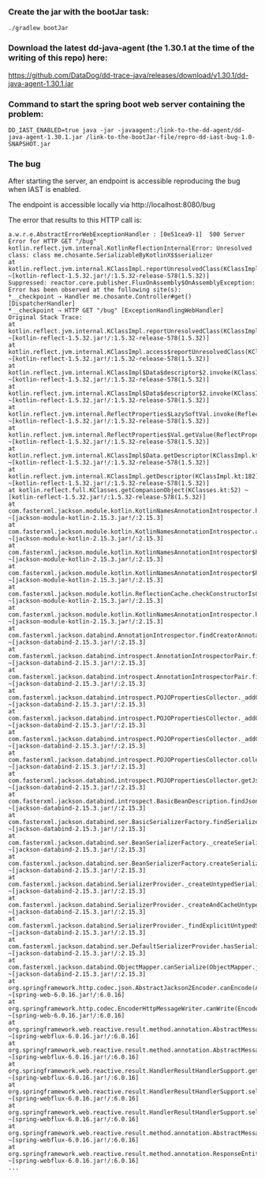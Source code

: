 ### Create the jar with the bootJar task:

```
./gradlew bootJar
```

### Download the latest dd-java-agent (the 1.30.1 at the time of the writing of this repo) here:
https://github.com/DataDog/dd-trace-java/releases/download/v1.30.1/dd-java-agent-1.30.1.jar

### Command to start the spring boot web server containing the problem:

```DD_IAST_ENABLED=true java -jar -javaagent:/link-to-the-dd-agent/dd-java-agent-1.30.1.jar /link-to-the-bootJar-file/repro-dd-iast-bug-1.0-SNAPSHOT.jar```

### The bug

After starting the server, an endpoint is accessible reproducing the bug when IAST is enabled. 

The endpoint is accessible locally via http://localhost:8080/bug

The error that results to this HTTP call is: 

```
a.w.r.e.AbstractErrorWebExceptionHandler : [0e51cea9-1]  500 Server Error for HTTP GET "/bug"
kotlin.reflect.jvm.internal.KotlinReflectionInternalError: Unresolved class: class me.chosante.SerializableByKotlinX$$serializer
at kotlin.reflect.jvm.internal.KClassImpl.reportUnresolvedClass(KClassImpl.kt:329) ~[kotlin-reflect-1.5.32.jar!/:1.5.32-release-578(1.5.32)]
Suppressed: reactor.core.publisher.FluxOnAssembly$OnAssemblyException:
Error has been observed at the following site(s):
*__checkpoint ⇢ Handler me.chosante.Controller#get() [DispatcherHandler]
*__checkpoint ⇢ HTTP GET "/bug" [ExceptionHandlingWebHandler]
Original Stack Trace:
at kotlin.reflect.jvm.internal.KClassImpl.reportUnresolvedClass(KClassImpl.kt:329) ~[kotlin-reflect-1.5.32.jar!/:1.5.32-release-578(1.5.32)]
at kotlin.reflect.jvm.internal.KClassImpl.access$reportUnresolvedClass(KClassImpl.kt:44) ~[kotlin-reflect-1.5.32.jar!/:1.5.32-release-578(1.5.32)]
at kotlin.reflect.jvm.internal.KClassImpl$Data$descriptor$2.invoke(KClassImpl.kt:56) ~[kotlin-reflect-1.5.32.jar!/:1.5.32-release-578(1.5.32)]
at kotlin.reflect.jvm.internal.KClassImpl$Data$descriptor$2.invoke(KClassImpl.kt:47) ~[kotlin-reflect-1.5.32.jar!/:1.5.32-release-578(1.5.32)]
at kotlin.reflect.jvm.internal.ReflectProperties$LazySoftVal.invoke(ReflectProperties.java:92) ~[kotlin-reflect-1.5.32.jar!/:1.5.32-release-578(1.5.32)]
at kotlin.reflect.jvm.internal.ReflectProperties$Val.getValue(ReflectProperties.java:31) ~[kotlin-reflect-1.5.32.jar!/:1.5.32-release-578(1.5.32)]
at kotlin.reflect.jvm.internal.KClassImpl$Data.getDescriptor(KClassImpl.kt) ~[kotlin-reflect-1.5.32.jar!/:1.5.32-release-578(1.5.32)]
at kotlin.reflect.jvm.internal.KClassImpl.getDescriptor(KClassImpl.kt:182) ~[kotlin-reflect-1.5.32.jar!/:1.5.32-release-578(1.5.32)]
at kotlin.reflect.full.KClasses.getCompanionObject(KClasses.kt:52) ~[kotlin-reflect-1.5.32.jar!/:1.5.32-release-578(1.5.32)]
at com.fasterxml.jackson.module.kotlin.KotlinNamesAnnotationIntrospector.hasCreatorAnnotation(KotlinNamesAnnotationIntrospector.kt:85) ~[jackson-module-kotlin-2.15.3.jar!/:2.15.3]
at com.fasterxml.jackson.module.kotlin.KotlinNamesAnnotationIntrospector.access$hasCreatorAnnotation(KotlinNamesAnnotationIntrospector.kt:30) ~[jackson-module-kotlin-2.15.3.jar!/:2.15.3]
at com.fasterxml.jackson.module.kotlin.KotlinNamesAnnotationIntrospector$hasCreatorAnnotation$2.invoke(KotlinNamesAnnotationIntrospector.kt:97) ~[jackson-module-kotlin-2.15.3.jar!/:2.15.3]
at com.fasterxml.jackson.module.kotlin.KotlinNamesAnnotationIntrospector$hasCreatorAnnotation$2.invoke(KotlinNamesAnnotationIntrospector.kt:97) ~[jackson-module-kotlin-2.15.3.jar!/:2.15.3]
at com.fasterxml.jackson.module.kotlin.ReflectionCache.checkConstructorIsCreatorAnnotated(ReflectionCache.kt:99) ~[jackson-module-kotlin-2.15.3.jar!/:2.15.3]
at com.fasterxml.jackson.module.kotlin.KotlinNamesAnnotationIntrospector.hasCreatorAnnotation(KotlinNamesAnnotationIntrospector.kt:97) ~[jackson-module-kotlin-2.15.3.jar!/:2.15.3]
at com.fasterxml.jackson.databind.AnnotationIntrospector.findCreatorAnnotation(AnnotationIntrospector.java:1413) ~[jackson-databind-2.15.3.jar!/:2.15.3]
at com.fasterxml.jackson.databind.introspect.AnnotationIntrospectorPair.findCreatorAnnotation(AnnotationIntrospectorPair.java:786) ~[jackson-databind-2.15.3.jar!/:2.15.3]
at com.fasterxml.jackson.databind.introspect.AnnotationIntrospectorPair.findCreatorAnnotation(AnnotationIntrospectorPair.java:786) ~[jackson-databind-2.15.3.jar!/:2.15.3]
at com.fasterxml.jackson.databind.introspect.POJOPropertiesCollector._addCreatorParam(POJOPropertiesCollector.java:722) ~[jackson-databind-2.15.3.jar!/:2.15.3]
at com.fasterxml.jackson.databind.introspect.POJOPropertiesCollector._addCreatorParam(POJOPropertiesCollector.java:695) ~[jackson-databind-2.15.3.jar!/:2.15.3]
at com.fasterxml.jackson.databind.introspect.POJOPropertiesCollector._addCreators(POJOPropertiesCollector.java:644) ~[jackson-databind-2.15.3.jar!/:2.15.3]
at com.fasterxml.jackson.databind.introspect.POJOPropertiesCollector.collectAll(POJOPropertiesCollector.java:451) ~[jackson-databind-2.15.3.jar!/:2.15.3]
at com.fasterxml.jackson.databind.introspect.POJOPropertiesCollector.getJsonValueAccessor(POJOPropertiesCollector.java:286) ~[jackson-databind-2.15.3.jar!/:2.15.3]
at com.fasterxml.jackson.databind.introspect.BasicBeanDescription.findJsonValueAccessor(BasicBeanDescription.java:258) ~[jackson-databind-2.15.3.jar!/:2.15.3]
at com.fasterxml.jackson.databind.ser.BasicSerializerFactory.findSerializerByAnnotations(BasicSerializerFactory.java:393) ~[jackson-databind-2.15.3.jar!/:2.15.3]
at com.fasterxml.jackson.databind.ser.BeanSerializerFactory._createSerializer2(BeanSerializerFactory.java:225) ~[jackson-databind-2.15.3.jar!/:2.15.3]
at com.fasterxml.jackson.databind.ser.BeanSerializerFactory.createSerializer(BeanSerializerFactory.java:174) ~[jackson-databind-2.15.3.jar!/:2.15.3]
at com.fasterxml.jackson.databind.SerializerProvider._createUntypedSerializer(SerializerProvider.java:1503) ~[jackson-databind-2.15.3.jar!/:2.15.3]
at com.fasterxml.jackson.databind.SerializerProvider._createAndCacheUntypedSerializer(SerializerProvider.java:1451) ~[jackson-databind-2.15.3.jar!/:2.15.3]
at com.fasterxml.jackson.databind.SerializerProvider._findExplicitUntypedSerializer(SerializerProvider.java:1420) ~[jackson-databind-2.15.3.jar!/:2.15.3]
at com.fasterxml.jackson.databind.ser.DefaultSerializerProvider.hasSerializerFor(DefaultSerializerProvider.java:259) ~[jackson-databind-2.15.3.jar!/:2.15.3]
at com.fasterxml.jackson.databind.ObjectMapper.canSerialize(ObjectMapper.java:3563) ~[jackson-databind-2.15.3.jar!/:2.15.3]
at org.springframework.http.codec.json.AbstractJackson2Encoder.canEncode(AbstractJackson2Encoder.java:131) ~[spring-web-6.0.16.jar!/:6.0.16]
at org.springframework.http.codec.EncoderHttpMessageWriter.canWrite(EncoderHttpMessageWriter.java:114) ~[spring-web-6.0.16.jar!/:6.0.16]
at org.springframework.web.reactive.result.method.annotation.AbstractMessageWriterResultHandler.getMediaTypesFor(AbstractMessageWriterResultHandler.java:228) ~[spring-webflux-6.0.16.jar!/:6.0.16]
at org.springframework.web.reactive.result.method.annotation.AbstractMessageWriterResultHandler.lambda$writeBody$0(AbstractMessageWriterResultHandler.java:164) ~[spring-webflux-6.0.16.jar!/:6.0.16]
at org.springframework.web.reactive.result.HandlerResultHandlerSupport.getProducibleTypes(HandlerResultHandlerSupport.java:190) ~[spring-webflux-6.0.16.jar!/:6.0.16]
at org.springframework.web.reactive.result.HandlerResultHandlerSupport.selectMediaType(HandlerResultHandlerSupport.java:141) ~[spring-webflux-6.0.16.jar!/:6.0.16]
at org.springframework.web.reactive.result.HandlerResultHandlerSupport.selectMediaType(HandlerResultHandlerSupport.java:121) ~[spring-webflux-6.0.16.jar!/:6.0.16]
at org.springframework.web.reactive.result.method.annotation.AbstractMessageWriterResultHandler.writeBody(AbstractMessageWriterResultHandler.java:164) ~[spring-webflux-6.0.16.jar!/:6.0.16]
at org.springframework.web.reactive.result.method.annotation.ResponseEntityResultHandler.lambda$handleResult$1(ResponseEntityResultHandler.java:190) ~[spring-webflux-6.0.16.jar!/:6.0.16]
...
```